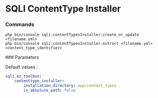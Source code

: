 SQLI ContentType Installer
========================

### Commands

```shell script
php bin/console sqli:contentTypesInstaller:create_or_update <filename.yml>
php bin/console sqli:contentTypesInstaller:extract <filename.yml> <content_type_identifier>
```


### Parameters

Default values :
```yml
sqli_ez_toolbox:
    contenttype_installer:
        installation_directory: app/content_types
        is_absolute_path: false
```
